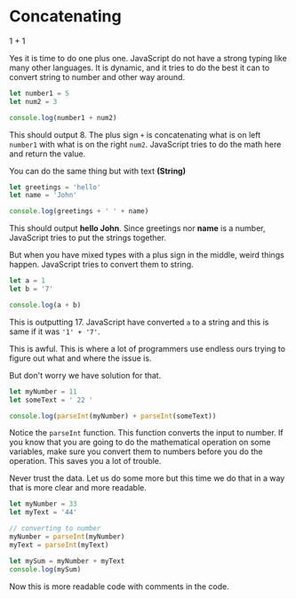 # Concatenating

1 + 1

Yes it is time to do one plus one. JavaScript do not have a strong typing like many other languages. It is dynamic, and it tries to do the best it can to convert string to number and other way around.

```javascript
let number1 = 5
let num2 = 3

console.log(number1 + num2)
```

This should output 8. The plus sign `+` is concatenating what is on left `number1` with what is on the right `num2`. JavaScript tries to do the math here and return the value.

You can do the same thing but with text **(String)**

```javascript
let greetings = 'hello'
let name = 'John'

console.log(greetings + ' ' + name)
```

This should output **hello John**. Since greetings nor **name** is a number, JavaScript tries to put the strings together.

But when you have mixed types with a plus sign in the middle, weird things happen. JavaScript tries to convert them to string.

```javascript
let a = 1
let b = '7'

console.log(a + b)
```

This is outputting 17. JavaScript have converted `a` to a string and this is same if it was `'1' + '7'`.

This is awful. This is where a lot of programmers use endless ours trying to figure out what and where the issue is.

But don't worry we have solution for that.

```javascript
let myNumber = 11
let someText = ' 22 '

console.log(parseInt(myNumber) + parseInt(someText))
```

Notice the `parseInt` function. This function converts the input to number.
If you know that you are going to do the mathematical operation on some variables, make sure you convert them to numbers before you do the operation. This saves you a lot of trouble.

Never trust the data. Let us do some more but this time we do that in a way that is more clear and more readable.

```javascript
let myNumber = 33
let myText = '44'

// converting to number
myNumber = parseInt(myNumber)
myText = parseInt(myText)

let mySum = myNumber + myText
console.log(mySum)
```

Now this is more readable code with comments in the code.
